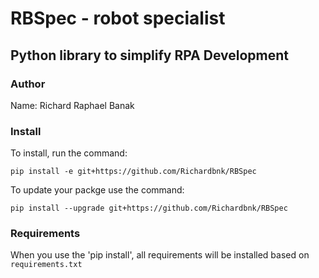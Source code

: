# RBSpec - robot specialist

## Python library to simplify RPA Development

### Author

Name: Richard Raphael Banak

### Install

To install, run the command:

```
pip install -e git+https://github.com/Richardbnk/RBSpec
```

To update your packge use the command:

```
pip install --upgrade git+https://github.com/Richardbnk/RBSpec
```

### Requirements

When you use the 'pip install', all requirements will be installed based on `requirements.txt`
